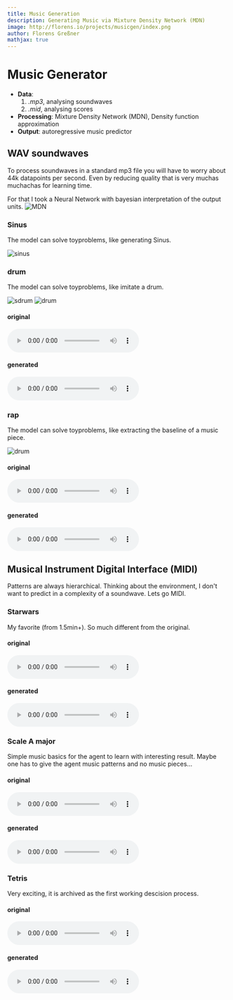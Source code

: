 ```yaml
---
title: Music Generation
description: Generating Music via Mixture Density Network (MDN)
image: http://florens.io/projects/musicgen/index.png
author: Florens Greßner
mathjax: true
---
```


# Music Generator

- **Data**: 
    1. *.mp3*, analysing soundwaves
    2. *.mid*, analysing scores
- **Processing**: Mixture Density Network (MDN), Density function approximation
- **Output**: autoregressive music predictor

## WAV soundwaves

To process soundwaves in a standard mp3 file you will have to worry about 44k datapoints per second. Even by reducing quality that is very muchas muchachas for learning time. 

For that I took a Neural Network with bayesian interpretation of the output units.
![MDN](./old_thesis/cgraph.png)

### Sinus

The model can solve toyproblems, like generating Sinus.

![sinus](./old_thesis/toy1.png)

### drum

The model can solve toyproblems, like imitate a drum.

![sdrum](./old_thesis/sdrum.png)
![drum](./old_thesis/drums.png)

#### original
<audio controls="controls">
<source type="audio/wav" src="./old_thesis/drums.wav"></source>
<p>Your browser does not support the audio element.</p>
</audio>

#### generated
<audio controls="controls">
  <source type="audio/wav" src="./old_thesis/gen_drums.wav"></source>
  <p>Your browser does not support the audio element.</p>
</audio>

### rap

The model can solve toyproblems, like extracting the baseline of a music piece.

![drum](./old_thesis/rap2.png)

#### original
<audio controls="controls">
<source type="audio/wav" src="./old_thesis/rap.wav"></source>
<p>Your browser does not support the audio element.</p>
</audio>

#### generated
<audio controls="controls">
  <source type="audio/wav" src="./old_thesis/rap_gen.wav"></source>
  <p>Your browser does not support the audio element.</p>
</audio>

## Musical Instrument Digital Interface (MIDI)

Patterns are always hierarchical. Thinking about the environment, I don't want to predict in a complexity of a soundwave. Lets go MIDI.


### Starwars

My favorite (from 1.5min+). So much different from the original.

#### original
<audio controls="controls">
<source type="audio/wav" src="http://florens.io/projects/linmusicgen/starwars.wav"></source>
<p>Your browser does not support the audio element.</p>
</audio>

#### generated
<audio controls="controls">
  <source type="audio/wav" src="./nc_starwars_001.wav"></source>
  <p>Your browser does not support the audio element.</p>
</audio>

### Scale A major

Simple music basics for the agent to learn with interesting result. Maybe one has to give the agent music patterns and no music pieces...

#### original
<audio controls="controls">
<source type="audio/wav" src="./scale_a_major.wav" ></source>
<p>Your browser does not support the audio element.</p>
</audio>

#### generated
<audio controls="controls">
  <source type="audio/wav" src="./nc_scale_a_major.wav"></source>
  <p>Your browser does not support the audio element.</p>
</audio>

### Tetris

Very exciting, it is archived as the first working descision process.

#### original
<audio controls="controls">
<source type="audio/wav" src="http://florens.io/projects/linmusicgen/tetris.wav"></source>
<p>Your browser does not support the audio element.</p>
</audio>

#### generated
<audio controls="controls">
  <source type="audio/wav" src="./nc_tetris001.wav"></source>
  <p>Your browser does not support the audio element.</p>
</audio>



